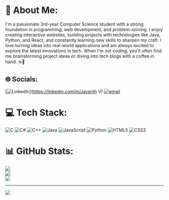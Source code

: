 # 💫 About Me:
I'm a passionate 3rd-year Computer Science student with a strong foundation in programming, web development, and problem-solving. I enjoy creating interactive websites, building projects with technologies like Java, Python, and React, and constantly learning new skills to sharpen my craft. I love turning ideas into real-world applications and am always excited to explore the latest innovations in tech. When I'm not coding, you’ll often find me brainstorming project ideas or diving into tech blogs with a coffee in hand. ☕🚀

## 🌐 Socials:
[![LinkedIn](https://img.shields.io/badge/LinkedIn-%230077B5.svg?logo=linkedin&logoColor=white)](https://linkedin.com/in/Jayanth V) [![email](https://img.shields.io/badge/Email-D14836?logo=gmail&logoColor=white)](mailto:jayanthvvo395@gmail.com) 

# 💻 Tech Stack:
![C](https://img.shields.io/badge/c-%2300599C.svg?style=flat&logo=c&logoColor=white) ![C#](https://img.shields.io/badge/c%23-%23239120.svg?style=flat&logo=csharp&logoColor=white) ![C++](https://img.shields.io/badge/c++-%2300599C.svg?style=flat&logo=c%2B%2B&logoColor=white) ![Java](https://img.shields.io/badge/java-%23ED8B00.svg?style=flat&logo=openjdk&logoColor=white) ![JavaScript](https://img.shields.io/badge/javascript-%23323330.svg?style=flat&logo=javascript&logoColor=%23F7DF1E) ![Python](https://img.shields.io/badge/python-3670A0?style=flat&logo=python&logoColor=ffdd54) ![HTML5](https://img.shields.io/badge/html5-%23E34F26.svg?style=flat&logo=html5&logoColor=white) ![CSS3](https://img.shields.io/badge/css3-%231572B6.svg?style=flat&logo=css3&logoColor=white)
# 📊 GitHub Stats:
![](https://github-readme-stats.vercel.app/api?username=jayanthvvo&theme=dark&hide_border=true&include_all_commits=false&count_private=false)<br/>
![](https://nirzak-streak-stats.vercel.app/?user=jayanthvvo&theme=dark&hide_border=true)<br/>
![](https://github-readme-stats.vercel.app/api/top-langs/?username=jayanthvvo&theme=dark&hide_border=true&include_all_commits=false&count_private=false&layout=compact)

---
[![](https://visitcount.itsvg.in/api?id=jayanthvvo&icon=0&color=0)](https://visitcount.itsvg.in)

<!-- Proudly created with GPRM ( https://gprm.itsvg.in ) -->
